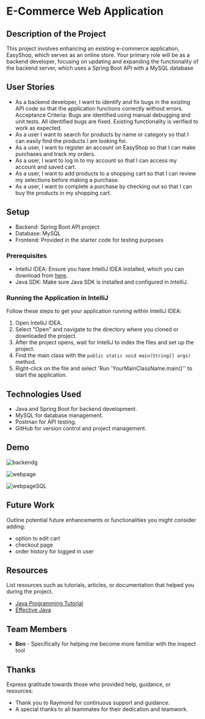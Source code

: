# E-Commerce Web Application

## Description of the Project

This project involves enhancing an existing e-commerce application, EasyShop, which serves as an online store. Your primary role will be as a backend developer, focusing on updating and expanding the functionality of the backend server, which uses a Spring Boot API with a MySQL database

## User Stories
- As a backend developer, I want to identify and fix bugs in the existing API code so that the application functions correctly without errors. Acceptance Criteria: Bugs are identified using manual debugging and unit tests. All identified bugs are fixed. Existing functionality is verified to work as expected.
- As a user I want to search for products by name or category so that I can easily find the products I am looking for.
- As a user, I want to register an account on EasyShop so that I can make purchases and track my orders.
- As a user, I want to log in to my account so that I can access my account and saved cart.
- As a user, I want to add products to a shopping cart so that I can review my selections before making a purchase.
- As a user, I want to complete a purchase by checking out so that I can buy the products in my shopping cart.
## Setup

- Backend: Spring Boot API project
- Database: MySQL
- Frontend: Provided in the starter code for testing purposes

### Prerequisites

- IntelliJ IDEA: Ensure you have IntelliJ IDEA installed, which you can download from [here](https://www.jetbrains.com/idea/download/).
- Java SDK: Make sure Java SDK is installed and configured in IntelliJ.

### Running the Application in IntelliJ

Follow these steps to get your application running within IntelliJ IDEA:

1. Open IntelliJ IDEA.
2. Select "Open" and navigate to the directory where you cloned or downloaded the project.
3. After the project opens, wait for IntelliJ to index the files and set up the project.
4. Find the main class with the `public static void main(String[] args)` method.
5. Right-click on the file and select 'Run 'YourMainClassName.main()'' to start the application.

## Technologies Used

- Java and Spring Boot for backend development.
- MySQL for database management.
- Postman for API testing.
- GitHub for version control and project management.

## Demo

![backendg](https://github.com/BryaWoods/BryasShop/assets/166551351/d6ba6f0c-ee9f-4086-b9a7-2add26aa1909)

![webpage](https://github.com/BryaWoods/BryasShop/assets/166551351/c780ca2d-f43a-4ad0-a7e6-776f5e70e4f7)

![webpageSQL](https://github.com/BryaWoods/BryasShop/assets/166551351/f46b4230-6cdd-4cb5-9265-19128cbe68eb)

## Future Work

Outline potential future enhancements or functionalities you might consider adding:

- option to edit cart
- checkout page 
- order history for logged in user

## Resources

List resources such as tutorials, articles, or documentation that helped you during the project.

- [Java Programming Tutorial](https://www.example.com)
- [Effective Java](https://www.example.com)

## Team Members

- **Ben** - Specifically for helping me become more familiar with the inspect tool


## Thanks

Express gratitude towards those who provided help, guidance, or resources:

- Thank you to Raymond for continuous support and guidance.
- A special thanks to all teammates for their dedication and teamwork.

